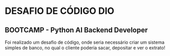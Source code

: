 # DESAFIO DE CÓDIGO DIO

## BOOTCAMP - Python AI Backend Developer

Foi realizado um desafio de código, onde seria necessário criar um sistema simples de banco, no qual o cliente poderia sacar, depositar e ver o extrato!
